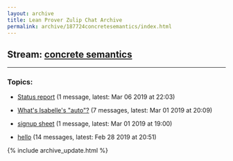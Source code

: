 ```yaml
---
layout: archive
title: Lean Prover Zulip Chat Archive
permalink: archive/187724concretesemantics/index.html
---
```


## Stream: [concrete semantics](https://leanprover-community.github.io/archive/187724concretesemantics/index.html)

---

### Topics:

* [Status report](74337Statusreport.html) (1 message, latest: Mar 06 2019 at 22:03)

* [What's Isabelle's "auto"?](44646WhatsIsabellesauto.html) (7 messages, latest: Mar 01 2019 at 20:09)

* [signup sheet](53008signupsheet.html) (1 message, latest: Mar 01 2019 at 19:00)

* [hello](47413hello.html) (14 messages, latest: Feb 28 2019 at 20:51)


{% include archive_update.html %}